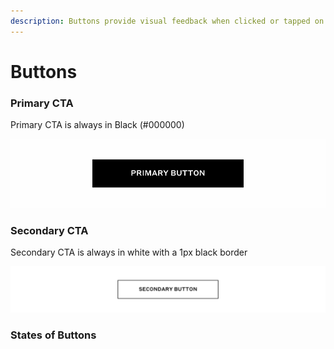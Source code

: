 ```yaml
---
description: Buttons provide visual feedback when clicked or tapped on. 44px height
---
```


# Buttons

### Primary CTA

Primary CTA is always in Black \(\#000000\)

![](../.gitbook/assets/primary-cta.png)

### Secondary CTA

Secondary CTA is always in white with a 1px black border 

![](../.gitbook/assets/artboard-copy%20%281%29.png)

### States of Buttons

